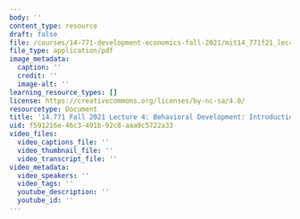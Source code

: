 ```yaml
---
body: ''
content_type: resource
draft: false
file: /courses/14-771-development-economics-fall-2021/mit14_771f21_lec4.pdf
file_type: application/pdf
image_metadata:
  caption: ''
  credit: ''
  image-alt: ''
learning_resource_types: []
license: https://creativecommons.org/licenses/by-nc-sa/4.0/
resourcetype: Document
title: '14.771 Fall 2021 Lecture 4: Behavioral Development: Introduction'
uid: f591216e-46c3-491b-92c8-aaa9c5722a33
video_files:
  video_captions_file: ''
  video_thumbnail_file: ''
  video_transcript_file: ''
video_metadata:
  video_speakers: ''
  video_tags: ''
  youtube_description: ''
  youtube_id: ''
---
```

